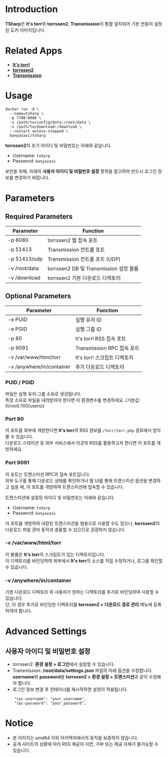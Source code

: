 # Introduction

**TSharp**은 **It's torr**와 **torrssen2**, **Transmission**이 통합 설치되어 기본 연동이 설정된 도커 이미지입니다.

# Related Apps

- [**It's torr!**](https://github.com/grollcake-torr/torr)
- [**torrssen2**](https://github.com/tarpha/torrssen2)
- [**Transmission**](https://transmissionbt.com/)

# Usage

```
docker run -d \
  --name=tsharp \
  -p 7780:8080 \
  -v /path/to/config/data:/root/data \
  -v /path/to/download:/download \
  --restart unless-stopped \
  banyazavi/tsharp
```

**torrssen2**의 초기 아이디 및 비밀번호는 아래와 같습니다.

- Username: `tsharp`
- Password: `banyazavi`

보안을 위해, 아래의 **사용자 아이디 및 비밀번호 설정** 항목을 참고하여 반드시 로그인 정보를 변경하기 바랍니다.

# Parameters

## Required Parameters

| Parameter | Function |
|-----------|----------|
| -p 8080 | torrssen2 웹 접속 포트 |
| -p 51413 | Transmission 컨트롤 포트 |
| -p 51413/udp | Transmission 컨트롤 포트 (UDP) |
| -v /root/data | torrssen2 DB 및 Transmission 설정 볼륨 |
| -v /download | torrssen2 기본 다운로드 디렉토리 |

## Optional Parameters

| Parameter | Function |
|-----------|----------|
| -e PUID | 실행 유저 ID |
| -e PGID | 실행 그룹 ID |
| -p 80 | It's torr! RSS 접속 포트 |
| -p 9091 | Transmission RPC 접속 포트 |
| -v /var/www/html/torr | It's torr! 스크립트 디렉토리 |
| -v /anywhere/in/container | 추가 다운로드 디렉토리 |

### PUID / PGID

파일은 실행 유저:그룹 소유로 생성됩니다.  
특정 소유로 파일을 내려받아야 한다면 이 환경변수를 변경하세요. (기본값: 0(root):100(users))

### Port 80

이 포트를 외부에 개방한다면 **It's torr**의 RSS 정보를 `/torr/torr.php` 경로에서 받아볼 수 있습니다.  
다운로드 스테이션 등 외부 서비스에서 이곳의 RSS를 활용하고자 한다면 이 포트를 개방하세요.

### Port 9091

이 포트는 트랜스미션 RPC의 접속 포트입니다.  
외부 도구를 통해 다운로드 상태를 확인하거나 웹 UI를 통해 트랜스미션 옵션을 변경하고 싶을 때, 이 포트를 개방하여 트랜스미션에 접속할 수 있습니다.

트랜스미션에 설정된 아이디 및 비밀번호는 아래와 같습니다.

- Username: `tsharp`
- Password: `banyazavi`

이 포트를 개방하여 내장된 트랜스미션을 범용으로 사용할 수도 있으나, **torrssen2**의 다운로드 파일 관리 동작과 충돌할 수 있으므로 권장하지 않습니다.

### -v /var/www/html/torr

이 볼륨은 **It's torr**의 스크립트가 있는 디렉토리입니다.  
이 디렉토리를 바인딩하여 외부에서 **It's torr**의 소스를 직접 수정하거나, 로그를 확인할 수 있습니다.

### -v /anywhere/in/container

기본 다운로드 디렉토리 외 사용자가 원하는 디렉토리를 추가로 바인딩하여 사용할 수 있습니다.  
단, 이 경우 추가로 바인딩한 디렉토리를 **torrssen2 > 다운로드 경로 관리** 메뉴에 등록하여야 합니다.

# Advanced Settings

## 사용자 아이디 및 비밀번호 설정

- torrssen2: **환경 설정 > 로그인**에서 설정할 수 있습니다.
- Transmission: **/root/data/settings.json** 파일의 아래 옵션을 수정합니다.  
  **username**와 **password**을 **torrssen2 > 환경 설정 > 트랜스미션**과 같이 수정해야 합니다.
- 로그인 정보 변경 후 컨테이너를 재시작하면 설정이 적용됩니다.

```
    "rpc-username": "your_username",
    "rpc-password": "your_password",
```

# Notice

- 본 이미지는 amd64 이외 아키텍처에서의 동작을 보증하지 않습니다.
- 공개 사이트의 상황에 따라 RSS 제공이 지연, 거부 또는 제공 자체가 불가능할 수 있습니다.
